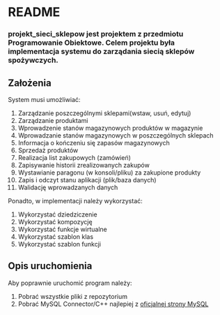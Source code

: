 # README
### projekt_sieci_sklepow jest projektem z przedmiotu Programowanie Obiektowe. Celem projektu była implementacja systemu do zarządania siecią sklepów spożywczych.
## Założenia
System musi umożliwiać:
1. Zarządzanie poszczególnymi sklepami(wstaw, usuń, edytuj)
1. Zarządzanie produktami
1. Wprowadzenie stanów magazynowych produktów  w magazynie
1. Wprowadzanie stanów magazynowych w poszczególnych sklepach
1. Informacja o kończeniu się zapasów magazynowych
1. Sprzedaż produktów
1. Realizacja list zakupowych (zamówień)
1. Zapisywanie historii zrealizowanych zakupów
1. Wystawianie paragonu (w konsoli/pliku) za zakupione produkty
1. Zapis i odczyt stanu aplikacji (plik/baza danych)
1. Walidację wprowadzanych danych

Ponadto, w implementacji należy wykorzystać:
1. Wykorzystać dziedziczenie
1. Wykorzystać kompozycję
1. Wykorzystać funkcje wirtualne
1. Wykorzystać szablon klas
1. Wykorzystać szablon funkcji
## Opis uruchomienia
Aby poprawnie uruchomić program należy:
1. Pobrać wszystkie pliki z repozytorium
1. Pobrać MySQL Connector/C++ najlepiej z [oficjalnej strony MySQL](https://dev.mysql.com/downloads/connector/cpp/8.0.html)

